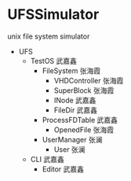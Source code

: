 # UFSSimulator
unix file system simulator

- UFS
	- TestOS 武嘉鑫
		- FileSystem 张海霞
			- VHDController 张海霞
			- SuperBlock 张海霞
			- INode 武嘉鑫
			- FileDir 武嘉鑫
		- ProcessFDTable 武嘉鑫
			- OpenedFile 张海霞
		- UserManager 张澜
			- User 张澜
	- CLI 武嘉鑫
		- Editor 武嘉鑫